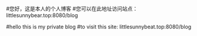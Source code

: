 #您好，这是本人的个人博客
#您可以在此地址访问站点：littlesunnybear.top:8080/blog

#hello this is my private blog
#to visit this site: littlesunnybeat.top:8080/blog

